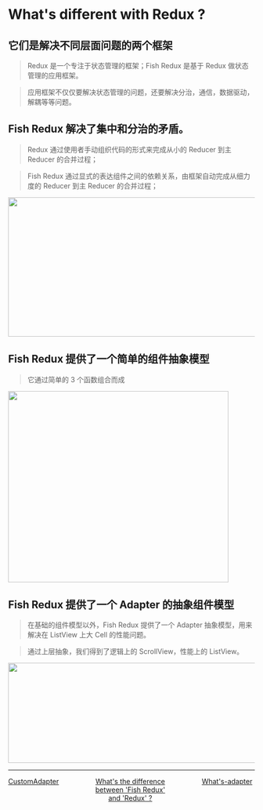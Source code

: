 <!--
 * @Author: zhengyuan
 * @LastEditors: zhengyuan
 * @Description: file content
 * @Date: 2019-04-25 17:28:15
 * @LastEditTime: 2019-04-26 10:13:49
 -->
# What's different with Redux ?

## 它们是解决不同层面问题的两个框架

> Redux 是一个专注于状态管理的框架；Fish Redux 是基于 Redux 做状态管理的应用框架。

> 应用框架不仅仅要解决状态管理的问题，还要解决分治，通信，数据驱动，解耦等等问题。

## Fish Redux 解决了集中和分治的矛盾。

> Redux 通过使用者手动组织代码的形式来完成从小的 Reducer 到主 Reducer 的合并过程；

> Fish Redux 通过显式的表达组件之间的依赖关系，由框架自动完成从细力度的 Reducer 到主 Reducer 的合并过程；

<img src="https://img.alicdn.com/tfs/TB1oeXKJYPpK1RjSZFFXXa5PpXa-1976-568.png" width="988px" height="284px">

## Fish Redux 提供了一个简单的组件抽象模型

> 它通过简单的 3 个函数组合而成

<img src="https://img.alicdn.com/tfs/TB1vqB2J4YaK1RjSZFnXXa80pXa-900-780.png" width="450px" height="390px">

## Fish Redux 提供了一个 Adapter 的抽象组件模型

> 在基础的组件模型以外，Fish Redux 提供了一个 Adapter 抽象模型，用来解决在 ListView 上大 Cell 的性能问题。

> 通过上层抽象，我们得到了逻辑上的 ScrollView，性能上的 ListView。

<img src="https://img.alicdn.com/tfs/TB1x51VJ7PoK1RjSZKbXXX1IXXa-1852-612.png" width="617px" height="204px">

---
<div style="width:100%;height:40px;">
    <a style="width:33%;float:left;" href="./Custom-Adapter-cn.md">CustomAdapter</a>
    <a style="width:33%;float:left;text-align:center;" href="./what's-the-diiference-cn.md">What's the difference between 'Fish Redux' and 'Redux' ?</a>
    <a style="width:33%;float:left;text-align:right;" href="./What's-adapter.md">What's-adapter</a>
</div>